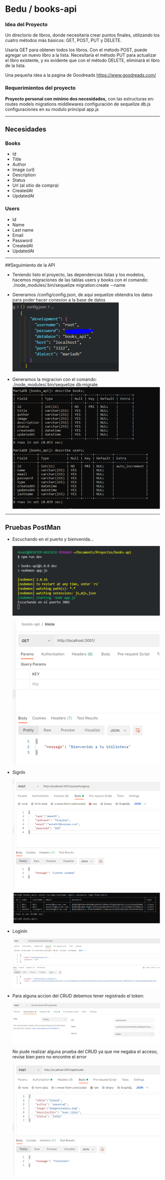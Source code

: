 # Bedu / books-api

### Idea del Proyecto

Un directorio de libros, donde necesitaría crear puntos finales, utilizando los cuatro métodos más básicos: GET, POST, PUT y DELETE.

Usaría GET para obtener todos los libros. Con el método POST, puede agregar un nuevo libro a la lista. Necesitaría el método PUT para actualizar el libro existente, y es evidente que con el método DELETE, eliminará el libro de la lista.

Una pequeña idea a la pagina de Goodreads https://www.goodreads.com/

### Requerimientos del proyecto

**Proyecto personal con mínimo dos necesidades,** con las estructuras en:
routes
models
migrations
middlewares
configuración de sequelize db.js
configuraciones en su modulo principal app.js

---

## Necesidades

### Books

- Id
- Title
- Author
- Image (url)
- Description
- Status
- Url (al sitio de compra)
- CreatedAt
- UpdatedAt


### Users

- Id
- Name
- Last name
- Email
- Password
- CreatedAt
- UpdatedAt

---
##Seguimiento de la API
 - Teniendo listo el proyecto, las dependencias listas y los modelos, hacemos migraciones de las tablas users y books con el comando:
 ./node_modules/.bin/sequelize migration:create --name 

- Generamos /config/config.json, de aqui sequelize obtendra los datos para poder hacer conexion a la base de datos
![Untitled](img/config.PNG)

- Generamos la migracion con el comando:
./node_modules/.bin/sequelize db:migrate
![Untitled](img/tablas1.PNG)

---
## Pruebas PostMan

 

- Escuchando en el puerto y bienvenida…
    
    ![Untitled](img/1.1.png)
    
    ![Untitled](img/1.2.png)
    
- SignIn
    
    ![Untitled](img/2.1.png)
    
    ![Untitled](img/2.2.png)
    
- LoginIn
    
    ![Untitled](img/3.png)
    

- Para alguna accion del CRUD debemos tener registrado el token:

    ![Untitled](img/4.1.png)

    No pude realizar alguna prueba del CRUD ya que me negaba el acceso, revise bien pero no encontre el error
    
    ![Untitled](img/4.2.png)